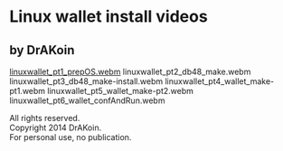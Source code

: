 # Linux wallet install videos  
## by DrAKoin

[linuxwallet_pt1_prepOS.webm](linuxwallet_pt1_prepOS.webm "1st video")
linuxwallet_pt2_db48_make.webm
linuxwallet_pt3_db48_make-install.webm
linuxwallet_pt4_wallet_make-pt1.webm
linuxwallet_pt5_wallet_make-pt2.webm
linuxwallet_pt6_wallet_confAndRun.webm

All rights reserved.  
Copyright 2014 DrAKoin.  
For personal use, no publication.   

